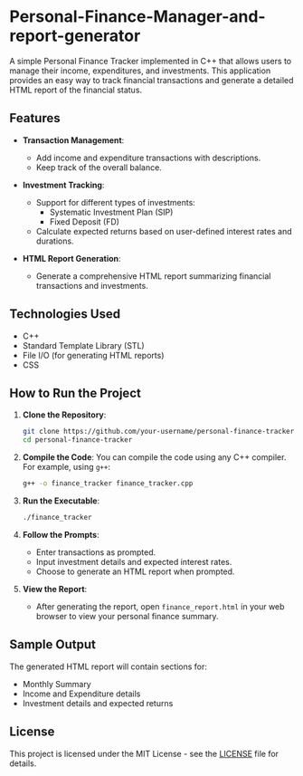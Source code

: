 # Personal-Finance-Manager-and-report-generator
A simple Personal Finance Tracker implemented in C++ that allows users to manage their income, expenditures, and investments. This application provides an easy way to track financial transactions and generate a detailed HTML report of the financial status.

## Features

- **Transaction Management**: 
  - Add income and expenditure transactions with descriptions.
  - Keep track of the overall balance.
  
- **Investment Tracking**: 
  - Support for different types of investments: 
    - Systematic Investment Plan (SIP)
    - Fixed Deposit (FD)
  - Calculate expected returns based on user-defined interest rates and durations.
  
- **HTML Report Generation**: 
  - Generate a comprehensive HTML report summarizing financial transactions and investments.

## Technologies Used

- C++
- Standard Template Library (STL)
- File I/O (for generating HTML reports)
- CSS

## How to Run the Project

1. **Clone the Repository**:
   ```bash
   git clone https://github.com/your-username/personal-finance-tracker.git
   cd personal-finance-tracker
   ```

2. **Compile the Code**:
   You can compile the code using any C++ compiler. For example, using `g++`:
   ```bash
   g++ -o finance_tracker finance_tracker.cpp
   ```

3. **Run the Executable**:
   ```bash
   ./finance_tracker
   ```

4. **Follow the Prompts**:
   - Enter transactions as prompted.
   - Input investment details and expected interest rates.
   - Choose to generate an HTML report when prompted.

5. **View the Report**:
   - After generating the report, open `finance_report.html` in your web browser to view your personal finance summary.

## Sample Output

The generated HTML report will contain sections for:
- Monthly Summary
- Income and Expenditure details
- Investment details and expected returns


## License

This project is licensed under the MIT License - see the [LICENSE](LICENSE) file for details.
